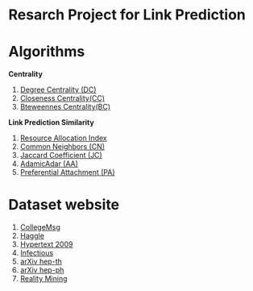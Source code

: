 # Resarch Project for Link Prediction

# Algorithms

**Centrality**
1. [Degree Centrality (DC)](https://networkx.github.io/documentation/stable/reference/algorithms/generated/networkx.algorithms.centrality.degree_centrality.html#networkx.algorithms.centrality.degree_centrality)
2. [Closeness Centrality(CC)](https://networkx.github.io/documentation/stable/reference/algorithms/generated/networkx.algorithms.centrality.closeness_centrality.html#networkx.algorithms.centrality.closeness_centrality)
3. [Bteweennes Centrality(BC)](https://networkx.github.io/documentation/stable/reference/algorithms/generated/networkx.algorithms.centrality.betweenness_centrality.html#networkx.algorithms.centrality.betweenness_centrality)


**Link Prediction Similarity**
1. [Resource Allocation Index](https://networkx.github.io/documentation/stable/reference/algorithms/generated/networkx.algorithms.link_prediction.resource_allocation_index.html#networkx.algorithms.link_prediction.resource_allocation_index)
2. [Common Neighbors (CN)](https://networkx.github.io/documentation/stable/reference/generated/networkx.classes.function.common_neighbors.html#networkx.classes.function.common_neighbors)
3. [Jaccard Coefficient (JC)](https://networkx.github.io/documentation/stable/reference/algorithms/generated/networkx.algorithms.link_prediction.jaccard_coefficient.html#networkx.algorithms.link_prediction.jaccard_coefficient)
4. [AdamicAdar (AA)](https://networkx.github.io/documentation/stable/reference/algorithms/generated/networkx.algorithms.link_prediction.adamic_adar_index.html#networkx.algorithms.link_prediction.adamic_adar_index)
5. [Preferential Attachment (PA)](https://networkx.github.io/documentation/stable/reference/algorithms/generated/networkx.algorithms.link_prediction.preferential_attachment.html#networkx.algorithms.link_prediction.preferential_attachment)


# Dataset website  

1. [CollegeMsg](https://snap.stanford.edu/data/CollegeMsg.html)
2. [Haggle](http://konect.uni-koblenz.de/networks/contact)
3. [Hypertext 2009](http://konect.uni-koblenz.de/networks/sociopatterns-hypertext)
4. [Infectious](http://konect.uni-koblenz.de/networks/sociopatterns-infectious)
5. [arXiv hep-th](http://konect.uni-koblenz.de/networks/ca-cit-HepTh)
6. [arXiv hep-ph](http://konect.uni-koblenz.de/networks/ca-cit-HepPh)
7. [Reality Mining](http://konect.uni-koblenz.de/networks/mit)